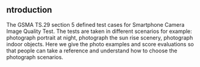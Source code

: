 ntroduction
---
The GSMA TS.29 section 5 defined test cases for Smartphone Camera Image Quality Test.
The tests are taken in different scenarios for example: photograph portrait at night, photograph the sun rise scenery, photograph indoor objects.
Here we give the photo examples and score evaluations so that people can take a reference and understand how to choose the photograph scenarios.

